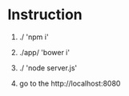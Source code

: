 # Instruction

1) ./ 'npm i'

2) ./app/ 'bower i'

3) ./ 'node server.js'

4) go to the http://localhost:8080
